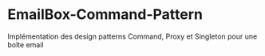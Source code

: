 # EmailBox-Command-Pattern
Implémentation des design patterns Command, Proxy et Singleton pour une boîte email
